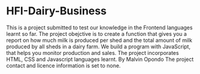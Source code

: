 # HFI-Dairy-Business
This is a project submitted to test our knowledge in the Frontend languages learnt so far.
The project obejctive is to create a function that gives you a report on how much milk is produced per shed and the total amount of milk produced by all sheds in a dairy farm. 
We build a program with JavaScript, that helps you monitor production and sales. 
The project incorporates HTML, CSS and Javascript languages learnt.
By Malvin Opondo
The project contact and licence information  is set to none.



